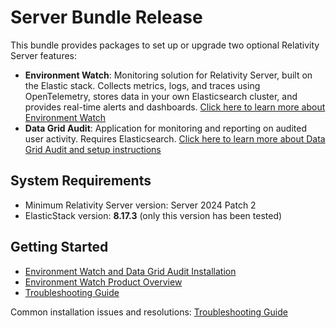 
# Server Bundle Release

This bundle provides packages to set up or upgrade two optional Relativity Server features:

- **Environment Watch**: Monitoring solution for Relativity Server, built on the Elastic stack. Collects metrics, logs, and traces using OpenTelemetry, stores data in your own Elasticsearch cluster, and provides real-time alerts and dashboards. [Click here to learn more about Environment Watch](docs/environment_watch_product_overview.md)
- **Data Grid Audit**: Application for monitoring and reporting on audited user activity. Requires Elasticsearch. [Click here to learn more about Data Grid Audit and setup instructions](https://help.relativity.com/Server2024/Content/Relativity/Audit/Audit.htm#InstallingandconfiguringAudit)

## System Requirements

- Minimum Relativity Server version: Server 2024 Patch 2
- ElasticStack version: **8.17.3** (only this version has been tested)

## Getting Started

- [Environment Watch and Data Grid Audit Installation](docs/environment_watch_installation.md)
- [Environment Watch Product Overview](docs/environment_watch_product_overview.md)
- [Troubleshooting Guide](docs/environment_watch_troubleshooting.md)

Common installation issues and resolutions: [Troubleshooting Guide](docs/environment_watch_troubleshooting.md)